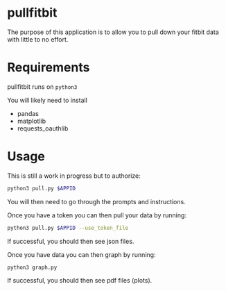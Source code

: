 # pullfitbit
The purpose of this application is to allow you to pull down your fitbit data with little to no effort.
# Requirements
pullfitbit runs on `python3`

You will likely need to install
* pandas
* matplotlib
* requests_oauthlib

# Usage
This is still a work in progress but to authorize:
```bash
python3 pull.py $APPID
```
You will then need to go through the prompts and instructions.

Once you have a token you can then pull your data by running:
```bash
python3 pull.py $APPID --use_token_file
```
If successful, you should then see json files.

Once you have data you can then graph by running:
```bash
python3 graph.py
```
If successful, you should then see pdf files (plots).
